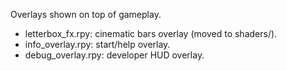 Overlays shown on top of gameplay.

- letterbox_fx.rpy: cinematic bars overlay (moved to shaders/).
- info_overlay.rpy: start/help overlay.
- debug_overlay.rpy: developer HUD overlay.

